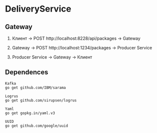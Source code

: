 # DeliveryService

## Gateway
1. Клиент -> POST http://localhost:8228/api/packages -> Gateway

2. Gateway -> POST http://localhost:1234/packages -> Producer Service

3. Producer Service -> Gateway -> Клиент

## Dependences
```
Kafka
go get github.com/IBM/sarama

Logrus
go get github.com/sirupsen/logrus

Yaml
go get gopkg.in/yaml.v3

UUID
go get github.com/google/uuid
```